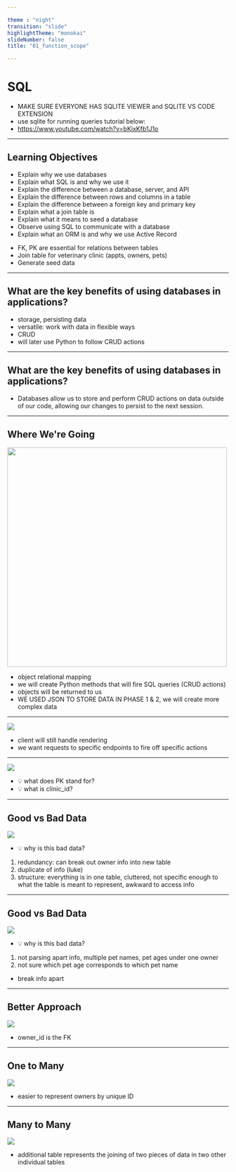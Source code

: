 ```yaml
---

theme : "night"
transition: "slide"
highlightTheme: "monokai"
slideNumber: false
title: "01_function_scope"

---
```


# SQL

<aside class="notes">

- MAKE SURE EVERYONE HAS SQLITE VIEWER and SQLITE VS CODE EXTENSION
- use sqlite for running queries tutorial below:
- https://www.youtube.com/watch?v=bKixKfb1J1o

</aside>

---

## Learning Objectives

- Explain why we use databases
- Explain what SQL is and why we use it
- Explain the difference between a database, server, and API
- Explain the difference between rows and columns in a table
- Explain the difference between a foreign key and primary key
- Explain what a join table is
- Explain what it means to seed a database
- Observe using SQL to communicate with a database
- Explain what an ORM is and why we use Active Record

<aside class="notes">

- FK, PK are essential for relations between tables
- Join table for veterinary clinic (appts, owners, pets)
- Generate seed data 
</aside>

---

## What are the key benefits of using databases in applications?

<aside class="notes">

- storage, persisting data
- versatile: work with data in flexible ways
- CRUD
- will later use Python to follow CRUD actions
</aside>

---

## What are the key benefits of using databases in applications?

- Databases allow us to store and perform CRUD actions on data outside of our code, allowing our changes to persist to the next session.

---

## Where We're Going

<img src="./phase-3-outline.png" width="500px" />

<aside class="notes">

- object relational mapping
- we will create Python methods that will fire SQL queries (CRUD actions)
- objects will be returned to us
- WE USED JSON TO STORE DATA IN PHASE 1 & 2, we will create more complex data
</aside>

---

<img src="./database-server-api.png" />

<aside class="notes">

- client will still handle rendering
- we want requests to specific endpoints to fire off specific actions
</aside>

---

<img src="./table.png" />

<aside class="notes">

- 💡 what does PK stand for? 
- 💡 what is clinic_id?
</aside>

---

## Good vs Bad Data

<img src="./bad-data-1.png" />

<aside class="notes">

- 💡 why is this bad data?
1. redundancy: can break out owner info into new table
2. duplicate of info (luke)
3. structure: everything is in one table, cluttered, not specific enough to what the table is meant to represent, awkward to access info 
</aside>

---

## Good vs Bad Data

<img src="./bad-data-2.png" />

<aside class="notes">

- 💡 why is this bad data?
1. not parsing apart info, multiple pet names, pet ages under one owner
2. not sure which pet age corresponds to which pet name
- break info apart 
</aside>

---

## Better Approach

<img src="./first_normal_form.png" />
 
<aside class="notes">

- owner_id is the FK
</aside>

---

## One to Many

<img src="./one-to-many.png" />

<aside class="notes">

- easier to represent owners by unique ID
</aside>

---

## Many to Many

<img src="./many-to-many.png" />

<aside class="notes">

- additional table represents the joining of two pieces of data in two other individual tables
</aside>

